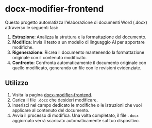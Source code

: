 # docx-modifier-frontend

Questo progetto automatizza l'elaborazione di documenti Word (.docx) attraverso le seguenti fasi:

1. **Estrazione**: Analizza la struttura e la formattazione del documento.
2. **Modifica**: Invia il testo a un modello di linguaggio AI per apportare modifiche.
3. **Rigenerazione**: Ricrea il documento mantenendo la formattazione originale con il contenuto modificato.
4. **Confronto**: Confronta automaticamente il documento originale con quello modificato, generando un file con le revisioni evidenziate.

## Utilizzo

1. Visita la pagina [docx-modifier-frontend](https://mesa-rd.github.io/docx-modifier-frontend/).
2. Carica il file `.docx` che desideri modificare.
3. Inserisci nel campo dedicato le modifiche o le istruzioni che vuoi applicare al contenuto del documento.
4. Avvia il processo di modifica. Una volta completato, il file `.docx` aggiornato verrà scaricato automaticamente sul tuo dispositivo.
